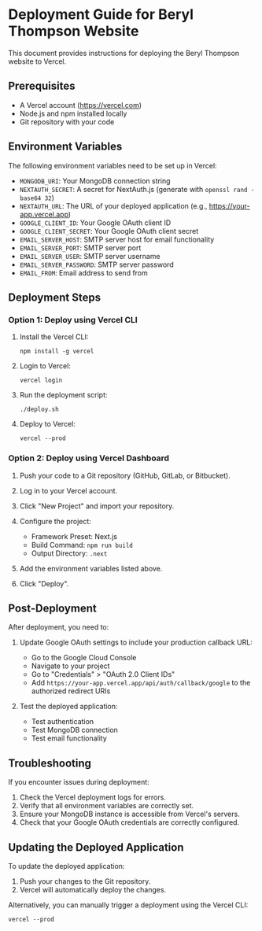 # Deployment Guide for Beryl Thompson Website

This document provides instructions for deploying the Beryl Thompson website to Vercel.

## Prerequisites

- A Vercel account (https://vercel.com)
- Node.js and npm installed locally
- Git repository with your code

## Environment Variables

The following environment variables need to be set up in Vercel:

- `MONGODB_URI`: Your MongoDB connection string
- `NEXTAUTH_SECRET`: A secret for NextAuth.js (generate with `openssl rand -base64 32`)
- `NEXTAUTH_URL`: The URL of your deployed application (e.g., https://your-app.vercel.app)
- `GOOGLE_CLIENT_ID`: Your Google OAuth client ID
- `GOOGLE_CLIENT_SECRET`: Your Google OAuth client secret
- `EMAIL_SERVER_HOST`: SMTP server host for email functionality
- `EMAIL_SERVER_PORT`: SMTP server port
- `EMAIL_SERVER_USER`: SMTP server username
- `EMAIL_SERVER_PASSWORD`: SMTP server password
- `EMAIL_FROM`: Email address to send from

## Deployment Steps

### Option 1: Deploy using Vercel CLI

1. Install the Vercel CLI:
   ```
   npm install -g vercel
   ```

2. Login to Vercel:
   ```
   vercel login
   ```

3. Run the deployment script:
   ```
   ./deploy.sh
   ```

4. Deploy to Vercel:
   ```
   vercel --prod
   ```

### Option 2: Deploy using Vercel Dashboard

1. Push your code to a Git repository (GitHub, GitLab, or Bitbucket).

2. Log in to your Vercel account.

3. Click "New Project" and import your repository.

4. Configure the project:
   - Framework Preset: Next.js
   - Build Command: `npm run build`
   - Output Directory: `.next`

5. Add the environment variables listed above.

6. Click "Deploy".

## Post-Deployment

After deployment, you need to:

1. Update Google OAuth settings to include your production callback URL:
   - Go to the Google Cloud Console
   - Navigate to your project
   - Go to "Credentials" > "OAuth 2.0 Client IDs"
   - Add `https://your-app.vercel.app/api/auth/callback/google` to the authorized redirect URIs

2. Test the deployed application:
   - Test authentication
   - Test MongoDB connection
   - Test email functionality

## Troubleshooting

If you encounter issues during deployment:

1. Check the Vercel deployment logs for errors.
2. Verify that all environment variables are correctly set.
3. Ensure your MongoDB instance is accessible from Vercel's servers.
4. Check that your Google OAuth credentials are correctly configured.

## Updating the Deployed Application

To update the deployed application:

1. Push your changes to the Git repository.
2. Vercel will automatically deploy the changes.

Alternatively, you can manually trigger a deployment using the Vercel CLI:
```
vercel --prod
``` 